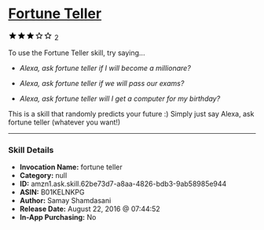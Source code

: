 # [Fortune Teller](http://alexa.amazon.com/#skills/amzn1.ask.skill.62be73d7-a8aa-4826-bdb3-9ab58985e944)
![3 stars](../../images/ic_star_black_18dp_1x.png)![3 stars](../../images/ic_star_black_18dp_1x.png)![3 stars](../../images/ic_star_black_18dp_1x.png)![3 stars](../../images/ic_star_border_black_18dp_1x.png)![3 stars](../../images/ic_star_border_black_18dp_1x.png) 2

To use the Fortune Teller skill, try saying...

* *Alexa, ask fortune teller if I will become a millionare?*

* *Alexa, ask fortune teller if we will pass our exams?*

* *Alexa, ask fortune teller will I get a computer for my birthday?*

This is a skill that randomly predicts your future :) 
Simply just say Alexa, ask fortune teller (whatever you want!)

***

### Skill Details

* **Invocation Name:** fortune teller
* **Category:** null
* **ID:** amzn1.ask.skill.62be73d7-a8aa-4826-bdb3-9ab58985e944
* **ASIN:** B01KELNKPG
* **Author:** Samay Shamdasani
* **Release Date:** August 22, 2016 @ 07:44:52
* **In-App Purchasing:** No
